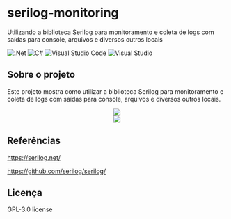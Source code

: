# serilog-monitoring
Utilizando a biblioteca Serilog para monitoramento e coleta de logs com saídas para console, arquivos e diversos outros locais

![.Net](https://img.shields.io/badge/.NET-5C2D91?style=for-the-badge&logo=.net&logoColor=white)
![C#](https://img.shields.io/badge/c%23-%23239120.svg?style=for-the-badge&logo=c-sharp&logoColor=white)
![Visual Studio Code](https://img.shields.io/badge/Visual%20Studio%20Code-0078d7.svg?style=for-the-badge&logo=visual-studio-code&logoColor=white)
![Visual Studio](https://img.shields.io/badge/Visual%20Studio-5C2D91.svg?style=for-the-badge&logo=visual-studio&logoColor=white)

## Sobre o projeto
Este projeto mostra como utilizar a biblioteca Serilog para monitoramento e coleta de logs com saídas para console, arquivos e diversos outros locais.

<div align="center">
    <img src="https://github.com/jfs-dev/serilog-monitoring/assets/54154628/f30dd23f-9d4b-4763-83d1-2461073c7095"</img>
</div>
<div align="center">
    <img src="https://github.com/jfs-dev/serilog-monitoring/assets/54154628/3c749dcd-5272-4584-b07c-e8133c3b202b"</img>
</div>

## Referências
https://serilog.net/

https://github.com/serilog/serilog/

## Licença
GPL-3.0 license
